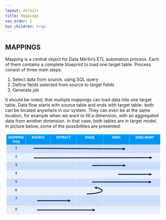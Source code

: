 ```yaml
---
layout: default
title: Mappings
nav_order: 1
has_children: true
---
```


## MAPPINGS

Mapping is a central object for Data Merlin’s ETL automation process. Each of them contains a complete blueprint to load one target table. 
Process consist of three main steps:

1.	Select data from source, using SQL query
2.	Define fields selected from source to target fields
3.	Generate job

It should be noted, that multiple mappings can load data into one target table. Data flow starts with source table and ends with target table- both can be located anywhere in our system. They can even be at the same location, for example when we want to fill a dimension, with an aggregated data from another dimension. In that case, both tables are in target model.
In picture below, some of the possibilities are presented:

![](../../snapshots/mappings_1.png)



